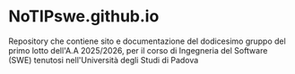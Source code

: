 # NoTIPswe.github.io
Repository che contiene sito e documentazione del dodicesimo gruppo del primo lotto dell'A.A 2025/2026, per il corso di Ingegneria del Software (SWE) tenutosi nell'Università degli Studi di Padova
